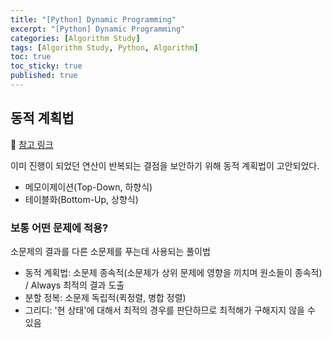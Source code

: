 ```yaml
---
title: "[Python] Dynamic Programming"
excerpt: "[Python] Dynamic Programming"
categories: [Algorithm Study]
tags: [Algorithm Study, Python, Algorithm]
toc: true
toc_sticky: true
published: true
---
```


## 동적 계획법

📌 [참고 링크](https://velog.io/@bonjaski0989/%EB%8F%99%EC%A0%81%EA%B3%84%ED%9A%8D%EB%B2%95Dynamic-Programming-%EC%A0%95%EB%A6%AC%EA%B8%80Python) <br>

이미 진행이 되었던 연산이 반복되는 결점을 보안하기 위해 동적 계획법이 고안되었다. <br>

- 메모이제이션(Top-Down, 하향식)
- 테이블화(Bottom-Up, 상향식)

### 보통 어떤 문제에 적용?

소문제의 결과를 다른 소문제를 푸는데 사용되는 풀이법 <br>

- 동적 계획법: 소문제 종속적(소문제가 상위 문제에 영향을 끼치며 원소들이 종속적) / Always 최적의 결과 도출
- 분할 정복: 소문제 독립적(퀵정렬, 병합 정렬)
- 그리디: '현 상태'에 대해서 최적의 경우를 판단하므로 최적해가 구해지지 않을 수 있음